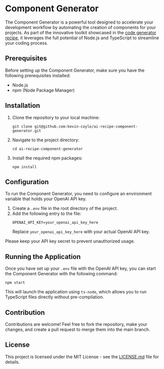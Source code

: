 # Component Generator

The Component Generator is a powerful tool designed to accelerate your development workflow by automating the creation of components for your projects. As part of the innovative toolkit showcased in the [code generator recipe](https://kevincoyle.co.uk/blog/code-generator-recipe), it leverages the full potential of Node.js and TypeScript to streamline your coding process.

## Prerequisites

Before setting up the Component Generator, make sure you have the following prerequisites installed:

- Node.js
- npm (Node Package Manager)

## Installation

1. Clone the repository to your local machine:
   ```
   git clone git@github.com:kevin-coyle/ai-recipe-component-generator.git
   ```
2. Navigate to the project directory:

   ```
   cd ai-recipe-component-generator

   ```

3. Install the required npm packages:
   ```
   npm install
   ```

## Configuration

To run the Component Generator, you need to configure an environment variable that holds your OpenAI API key.

1. Create a `.env` file in the root directory of the project.
2. Add the following entry to the file:
   ```
   OPENAI_API_KEY=your_openai_api_key_here
   ```
   Replace `your_openai_api_key_here` with your actual OpenAI API key.

Please keep your API key secret to prevent unauthorized usage.

## Running the Application

Once you have set up your `.env` file with the OpenAI API key, you can start the Component Generator with the following command:

```
npm start
```

This will launch the application using `ts-node`, which allows you to run TypeScript files directly without pre-compilation.

## Contribution

Contributions are welcome! Feel free to fork the repository, make your changes, and create a pull request to merge them into the main branch.

## License

This project is licensed under the MIT License - see the [LICENSE.md](LICENSE.md) file for details.
